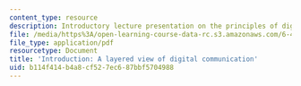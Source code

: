 ```yaml
---
content_type: resource
description: Introductory lecture presentation on the principles of digital communication.
file: /media/https%3A/open-learning-course-data-rc.s3.amazonaws.com/6-450-principles-of-digital-communication-i-fall-2009/b114f414b4a8cf527ec687bbf5704988_MIT6_450F09_slide01.pdf
file_type: application/pdf
resourcetype: Document
title: 'Introduction: A layered view of digital communication'
uid: b114f414-b4a8-cf52-7ec6-87bbf5704988
---
```

